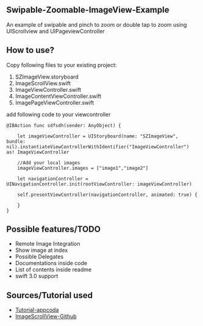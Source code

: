 ## Swipable-Zoomable-ImageView-Example
An example of swipable and pinch to zoom or double tap to zoom using UIScrollview and UIPageviewController

## How to use?
Copy following files to your existing project:

1. SZImageView.storyboard
2. ImageScrollView.swift
3. ImageViewController.swift
4. ImageContentViewController.swift
5. ImagePageViewController.swift

add following code to your viewcontroller


    @IBAction func sdfsdh(sender: AnyObject) {

        let imageViewController = UIStoryboard(name: "SZImageView", bundle: nil).instantiateViewControllerWithIdentifier("ImageViewController") as! ImageViewController
        
		//Add your local images
        imageViewController.images = ["image1","image2"]
        
        let navigationController = UINavigationController.init(rootViewController: imageViewController)
        
        self.presentViewController(navigationController, animated: true) {
            
        }
    }

## Possible features/TODO

- Remote Image Integration
- Show image at index
- Possible Delegates
- Documentations inside code 
- List of contents inside readme
- swift 3.0 support

## Sources/Tutorial used

- [Tutorial-appcoda](http://www.appcoda.com/uipageviewcontroller-storyboard-tutorial/)
- [ImageScrollView-Github](https://github.com/huynguyencong/ImageScrollView)
